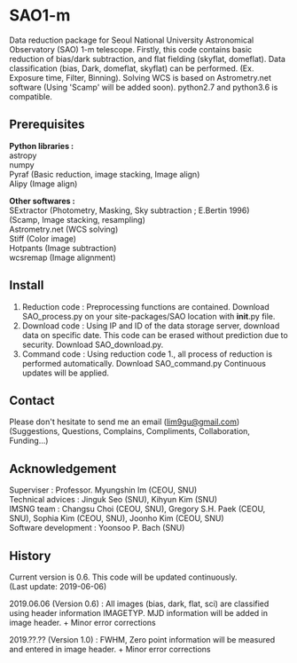 SAO1-m
=============
Data reduction package for Seoul National University Astronomical Observatory (SAO) 1-m telescope. Firstly, this code contains basic reduction of bias/dark subtraction, and flat fielding (skyflat, domeflat). Data classification (bias, Dark, domeflat, skyflat) can be performed. (Ex. Exposure time, Filter, Binning). Solving WCS is based on Astrometry.net software (Using 'Scamp' will be added soon). python2.7 and python3.6 is compatible.   


Prerequisites
-------------  
**Python libraries :**  
astropy  
numpy  
Pyraf (Basic reduction, image stacking, Image align)  
Alipy (Image align)  

**Other softwares :**  
SExtractor (Photometry, Masking, Sky subtraction ; E.Bertin 1996)  
(Scamp, Image stacking, resampling)    
Astrometry.net (WCS solving)  
Stiff (Color image)  
Hotpants (Image subtraction)  
wcsremap (Image alignment)  

Install
-------------
1. Reduction code : Preprocessing functions are contained. Download SAO_process.py on your site-packages/SAO location with __init__.py file.
2. Download code : Using IP and ID of the data storage server, download data on specific date. This code can be erased without prediction due to security. Download SAO_download.py.  
3. Command code : Using reduction code 1., all process of reduction is performed automatically. Download SAO_command.py 
Continuous updates will be applied.

Contact
-------------
Please don't hesitate to send me an email (lim9gu@gmail.com)  
(Suggestions, Questions, Complains, Compliments, Collaboration, Funding...)

Acknowledgement
------------- 
Superviser : Professor. Myungshin Im (CEOU, SNU)  
Technical advices : Jinguk Seo (SNU), Kihyun Kim (SNU)  
IMSNG team : Changsu Choi (CEOU, SNU), Gregory S.H. Paek (CEOU, SNU), Sophia Kim (CEOU, SNU), Joonho Kim (CEOU, SNU)  
Software development : Yoonsoo P. Bach (SNU)

History
-------------
Current version is 0.6. This code will be updated continuously.   
(Last update: 2019-06-06)

2019.06.06 (Version 0.6) : All images (bias, dark, flat, sci) are classified using header information IMAGETYP. MJD information will be added in image header. + Minor error corrections

2019.??.?? (Version 1.0) : FWHM, Zero point information will be measured and entered in image header. + Minor error corrections
